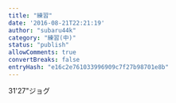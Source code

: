 ```yaml
---
title: "練習"
date: '2016-08-21T22:21:19'
author: "subaru44k"
category: "練習(中)"
status: "publish"
allowComments: true
convertBreaks: false
entryHash: "e16c2e761033996909c7f27b98701e8b"
---
```

31&#39;27"ジョグ
